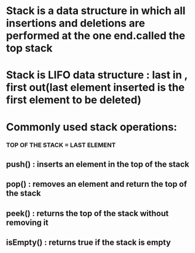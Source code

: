 # Stack is a data structure in which all insertions and deletions are performed at the one end.called the top stack

# Stack is LIFO data structure : last in , first out(last element inserted is the first element to be deleted)

# Commonly used stack operations:

### TOP OF THE STACK = LAST ELEMENT 


## push() : inserts an element in the top of the stack
## pop()  : removes an element and return the top of the stack
## peek() : returns the top of the stack without removing it 
## isEmpty() : returns true if the stack is empty